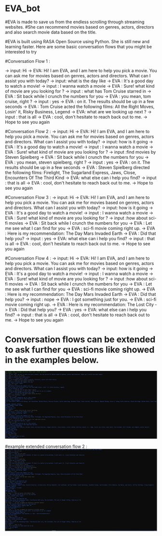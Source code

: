 # EVA_bot
#EVA is made to save us from the endless scrolling through streaming websites. 
#She can recommend movies based on genres, actors, directors and also search movie data based on the title.

#EVA is built using RASA Open Source using Python. She is still new and learning faster. Here are some basic conversation flows that you might be interested to try

#Conversation Flow 1 :

-> input: Hi
-> EVA: Hi! I am EVA, and I am here to help you pick a movie. You can ask me for movies based on genres, actors and directors. What can I assist you with today?
-> input: what is the day like
-> EVA :  It's a good day to watch a movie!
-> input : I wanna watch a movie
-> EVA : Sure! what kind of movie are you looking for ?
-> input : what has Tom Cruise starred in
-> EVA : Sit back while I crunch the numbers for you
-> EVA : you mean, tom cruise, right ?
-> input : yes
-> EVA : on it. The results should be up in a few seconds
-> EVA : Tom Cruise acted the following films: All the Right Moves, Losin' it, Risky Business, Legend
-> EVA: what are we looking up next ? 
-> input : that is all
-> EVA : cool, don't hesitate to reach back out to me.
-> Hope to see you again

#Conversation Flow 2 :
-> input: Hi
-> EVA: Hi! I am EVA, and I am here to help you pick a movie. You can ask me for movies based on genres, actors and directors. What can I assist you with today?
-> input: how is it going
-> EVA :  It's a good day to watch a movie!
-> input : I wanna watch a movie
-> EVA : Sure! what kind of movie are you looking for ?
-> input :find movies by Steven Spielberg
-> EVA : Sit back while I crunch the numbers for you
-> EVA : you mean, steven spielberg, right ?
-> input : yes
-> EVA : on it. The results should be up in a few seconds
-> EVA : Steven Spielberg directed the following films: Firelight, The Sugarland Express, Jaws, Close, Encounters Of The Third Kind
-> EVA: what else can i help you find? 
-> input : that is all
-> EVA : cool, don't hesitate to reach back out to me.
-> Hope to see you again

#Conversation Flow 3 :
-> input: Hi
-> EVA: Hi! I am EVA, and I am here to help you pick a movie. You can ask me for movies based on genres, actors and directors. What can I assist you with today?
-> input: how is it going
-> EVA :  It's a good day to watch a movie!
-> input : I wanna watch a movie
-> EVA : Sure! what kind of movie are you looking for ?
-> input :how about sci-fi movies
-> EVA : Sit back while I crunch the numbers for you
-> EVA : Let me see what I can find for you
-> EVA : sci-fi movie coming right up.
-> EVA : Here is my recommendation: The Day Mars Invaded Earth
-> EVA : Did that help you?
-> input : yes
-> EVA: what else can i help you find? 
-> input : that is all
-> EVA : cool, don't hesitate to reach back out to me.
-> Hope to see you again

#Conversation Flow 4 :
-> input: Hi
-> EVA: Hi! I am EVA, and I am here to help you pick a movie. You can ask me for movies based on genres, actors and directors. What can I assist you with today?
-> input: how is it going
-> EVA :  It's a good day to watch a movie!
-> input : I wanna watch a movie
-> EVA : Sure! what kind of movie are you looking for ?
-> input :how about sci-fi movies
-> EVA : Sit back while I crunch the numbers for you
-> EVA : Let me see what I can find for you
-> EVA : sci-fi movie coming right up.
-> EVA : Here is my recommendation: The Day Mars Invaded Earth
-> EVA : Did that help you?
-> input : nope
-> EVA : I got something just for you.
-> EVA : sci-fi movie coming right up.
-> EVA : Here is my recommendation: The Lost City
-> EVA : Did that help you?
-> EVA : yes
-> EVA: what else can i help you find? 
-> input : that is all
-> EVA : cool, don't hesitate to reach back out to me.
-> Hope to see you again

# Conversation flows can be extended to ask further questions like showed in the examples below.
![alt text](./sample%20conversation%20flows/flow_actor_extended.png)

#example extended conversation flow 2 :
![alt text](./sample%20conversation%20flows/flow_1.png)
